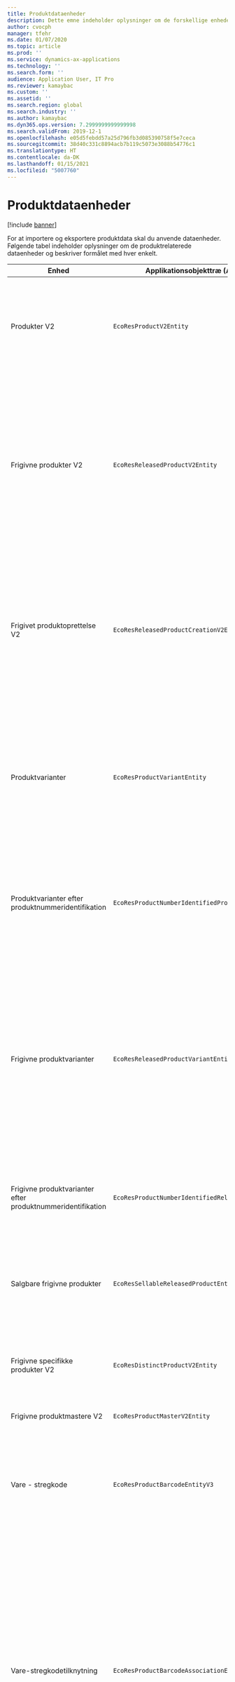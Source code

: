 ```yaml
---
title: Produktdataenheder
description: Dette emne indeholder oplysninger om de forskellige enheder, der kan bruges til at importere og eksportere produktdata.
author: cvocph
manager: tfehr
ms.date: 01/07/2020
ms.topic: article
ms.prod: ''
ms.service: dynamics-ax-applications
ms.technology: ''
ms.search.form: ''
audience: Application User, IT Pro
ms.reviewer: kamaybac
ms.custom: ''
ms.assetid: ''
ms.search.region: global
ms.search.industry: ''
ms.author: kamaybac
ms.dyn365.ops.version: 7.2999999999999998
ms.search.validFrom: 2019-12-1
ms.openlocfilehash: e05d5febdd57a25d796fb3d085390758f5e7ceca
ms.sourcegitcommit: 38d40c331c8894acb7b119c5073e3088b54776c1
ms.translationtype: HT
ms.contentlocale: da-DK
ms.lasthandoff: 01/15/2021
ms.locfileid: "5007760"
---
```

# <a name="product-data-entities"></a>Produktdataenheder

[!include [banner](../includes/banner.md)]

For at importere og eksportere produktdata skal du anvende dataenheder. Følgende tabel indeholder oplysninger om de produktrelaterede dataenheder og beskriver formålet med hver enkelt.

| Enhed | Applikationsobjekttræ (AOT) navn (type) | Notater |
|--------|-------------------------------------------|-------|
| Produkter V2 | `EcoResProductV2Entity` | Denne enhed bruges til at importere og eksportere delte produkter, specifikke produkter og produktmastere. Det giver mulighed for opdateringer. Den understøtter ikke sætbaserede SQL-handlinger. Det er aktiveret for Open Data Protocol (OData). |
| Frigivne produkter V2 | `EcoResReleasedProductV2Entity` | Denne enhed bruges til at importere og eksportere udgivne produkter, specifikke produkter og produktmastere. Det giver mulighed for opdateringer. Det kræver, at det delte produkt allerede er oprettet. Når et nyt frigivet produkt importeres, sker der en frigivelse af det delte produkt. Der er også separate enheder, der kan bruges til at importere og eksportere frigivne produktmastere og frigivne specifikke varianter. Denne enhed understøtter ikke sætbaserede SQL-handlinger eller slettehandlinger. Det er aktiveret for OData. |
| Frigivet produktoprettelse V2 | `EcoResReleasedProductCreationV2Entity` | Denne enhed bruges til at importere delte produkter og frigivne produkter i ét trin. Selvom det understøtter eksport, anbefales denne brug ikke, da formålet med enheden er produktoprettelse. Det understøtter ikke opdateringer. Det understøtter et begrænset sæt felter (felter, der er tilgængelige i dialogboksen produktoprettelse). Den understøtter ikke sætbaserede SQL-handlinger. Det er ikke afsløret gennem OData. |
| Produktvarianter | `EcoResProductVariantEntity` | Denne enhed bruges til at importere og eksportere delte produktvarianter. Det giver mulighed for opdateringer. Det kræver, at dimensionsværdierne allerede er oprettet. Integrationsnøglen er produktmaster plus produktdimensioner. Denne enhed understøtter ikke sætbaserede SQL-handlinger. Det er aktiveret for OData. Den understøtter slettehandlinger. Den kan ikke udvides ved at tilføje nye produktdimensioner. |
| Produktvarianter efter produktnummeridentifikation | `EcoResProductNumberIdentifiedProductVariantEntity` | Denne enhed bruges til at importere og eksportere delte produktvarianter. Det giver mulighed for opdateringer. Det kræver, at dimensionsværdierne allerede er oprettet. Integrationsnøglen er produktnummeret (hvorimod integrationsnøglen for enheden **Produktvarianter** er produktmaster plus produktdimensioner). |
| Frigivne produktvarianter | `EcoResReleasedProductVariantEntity` | Denne enhed bruges til at importere og eksportere udgivne produktvarianter. Det giver mulighed for opdateringer. Det kræver, at delte produktvarianter allerede er oprettet. Når en ny frigivet produktvariant importeres, sker der en frigivelse af den delte produktvariant. Denne enhed understøtter ikke sætbaserede SQL-handlinger. Det er aktiveret for OData. Selvom den understøtter slettehandlinger, forårsager denne brug i øjeblikket databeskadigelse på grund af en fejl i den aktuelle platform. Denne enhed kan ikke udvides ved at tilføje nye produktdimensioner. |
| Frigivne produktvarianter efter produktnummeridentifikation | `EcoResProductNumberIdentifiedReleasedProductVariantEntity` | Denne enhed ligner enheden **Frigivne produktvarianter**, men integrationsnøglen er produktnummeret fremfor produktmasteren plus produktdimensionerne. Den kan udvides ved at tilføje nye produktdimensioner. |
| Salgbare frigivne produkter | `EcoResSellableReleasedProductEntity` | Denne enhed bruges kun til at eksportere salgbare produkter. Salgbare produkter er produkter med de oplysninger, der er påkrævet for at kunne bruges på en salgsordre. De samme regler gælder, når et produkt valideres ved brug af funktionen **Valider** på siden **Frigivet produkter**. |
| Frigivne specifikke produkter V2 | `EcoResDistinctProductV2Entity` | Denne enhed bruges kun til at eksportere specifikke produkter. De pågældende specifikke produkter kan være produkter, undertypeprodukter og produktvarianter. |
| Frigivne produktmastere V2 | `EcoResProductMasterV2Entity` | Denne enhed bruges til at importere og eksportere produktmastere. Den er ikke aktiveret til datastyring. |
| Vare - stregkode | `EcoResProductBarcodeEntityV3` | Denne enhed bruges kun til at eksportere produkter og stregkoder. Denne enhed tillader ikke registrering af ændringer, opdateringer eller sletninger. Hvis du vil bruge registrering af ændringer, opdateringer eller sletninger på stregkoder, skal du bruge enheden **Vare - tilknytning af stregkode**. |
| Vare-stregkodetilknytning | `EcoResProductBarcodeAssociationEntity` | Denne enhed bruges kun til at eksportere produkter og stregkoder. Den tillader registrering af ændringer, opdateringer og sletninger. Hvis du vil bruge enheden, skal *Vare - forbedringer af stregkode* aktiveres i [funktionsstyring](../../fin-ops-core/fin-ops/get-started/feature-management/feature-management-overview.md). Dens enhedsnøgle er `AssociationID`, hvilket opretter tilknytningen mellem stregkoden og produktet. Hvis du vil tilføje understøttelse af denne nøgle, udfyldes tabellen `InventitemBarcodeAssociation` med eksisterende stregkodedata, når du aktiverer funktionen. Tabellen udfyldes ved hjælp af et batchjob, og hvis stregkodetabellen har et stort antal poster, kan det tage længere tid at køre batchjobbet. Det anbefales derfor, at du planlægger at aktivere funktionen (og dermed køre batchjobbet) på et tidspunkt, der passer til din forretningsplan. |
| Tilstande for produktlivscyklus | `EcoResProductLifecycleSateEntity` | Denne enhed bruges til at importere og eksportere de forskellige produktlivscyklustilstande, der kan tildeles et produkt. |

> [!NOTE]
> Du kan kun bruge dataenheden **Frigivne produkter V2** til at importere produkter til systemet, hvis det delte produkt allerede er oprettet. Ellers skal du, for at importere produkter til systemet, bruge dataenheden **Produktoprettelse**.

